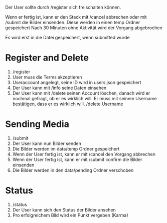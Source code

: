 Der User sollte durch /register sich freischalten können.

Wenn er fertig ist, kann er den Stack mit /cancel abbrechen oder mit /submit die Bilder einsenden. Diese werden in einen temp Ordner gespeichert
Nach 30 Minuten ohne Aktivität wird der Vorgang abgebrochen

Es wird erst in die Datei gespeichert, wenn submitted wurde

# Register and Delete

1. /register
2. User muss die Terms akzeptieren
3. Useraccount angelegt, seine ID wird in users.json gespeichert
4. Der User kann mit /info seine Daten einsehen
5. Der User kann mit /delete seinen Account löschen, danach wird er nochmal gefragt, ob er es wirklich will. Er muss mit seinem Username bestätigen, dass er es wirklich will. /delete Username

# Sending Media
1. /submit
2. Der User kann nun Bilder senden
3. Die Bilder werden im data/temp Ordner gespeichert
4. Wenn der User fertig ist, kann er mit /cancel den Vorgang abbrechen
5. Wenn der User fertig ist, kann er mit /submit confirm die Bilder einsenden
6. Die Bilder werden in den data/pending Ordner verschoben

# Status
1. /status
2. Der User kann sich den Status der Bilder ansehen
3. Pro erfolgreichem Bild wird ein Punkt vergeben (Karma)
